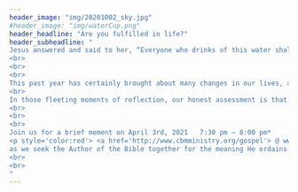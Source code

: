 ```yaml
---
header_image: "img/20201002_sky.jpg"
#header_image: "img/waterCup.png"
header_headline: "Are you fulfilled in life?"
header_subheadline: "
Jesus answered and said to her, “Everyone who drinks of this water shall thirst again …” John 4:13 <BR>
<br>
<br>
<br>
This past year has certainly brought about many changes in our lives, and perhaps there are times when we wonder about the true meaning of life.  What can we make of life when it can be swept away so suddenly?  Is there any value to our various pursuits if life is just like vapor, appearing briefly but gone so quickly?
<br>
In those fleeting moments of reflection, our honest assessment is that true meaning and satisfaction elude us.  This implicit knowledge gnaws at us because “He (God) has put eternity in our hearts.”  Man is created to be satisfied by his Maker today and also into eternity.  His remedy for man’s age-old quest is revealed in the Bible.
<br>
<br>
<br>
Join us for a brief moment on April 3rd, 2021	7:30 pm – 8:00 pm*
<p style='color:red'> <a href='http://www.cbmministry.org/gospel'> @ www.cbmministry.org/gospel</a></p>
as we seek the Author of the Bible together for the meaning He ordains for us.
<br>
<br>
"
---
```

